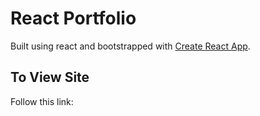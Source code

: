 # React Portfolio
Built using react and bootstrapped with [Create React App](https://github.com/facebook/create-react-app).

## To View Site

Follow this link:

